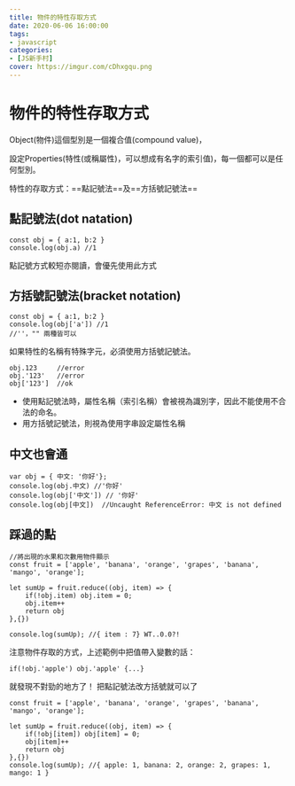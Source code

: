 ```yaml
---
title: 物件的特性存取方式
date: 2020-06-06 16:00:00
tags:
- javascript
categories:
- [JS新手村]
cover: https://imgur.com/cDhxgqu.png
---
```


# 物件的特性存取方式

Object(物件)這個型別是一個複合值(compound value)，

設定Properties(特性(或稱屬性)，可以想成有名字的索引值)，每一個都可以是任何型別。

特性的存取方式：==點記號法==及==方括號記號法==

## 點記號法(dot natation)

```javascript=
const obj = { a:1, b:2 }
console.log(obj.a) //1
```

點記號方式較短亦閱讀，會優先使用此方式

## 方括號記號法(bracket notation)

```javascript=
const obj = { a:1, b:2 }
console.log(obj['a']) //1
//''，"" 兩種皆可以
```

如果特性的名稱有特殊字元，必須使用方括號記號法。

```javascript=
obj.123     //error
obj.'123'   //error
obj['123']  //ok
```
* 使用點記號法時，屬性名稱（索引名稱）會被視為識別字，因此不能使用不合法的命名。
* 用方括號記號法，則視為使用字串設定屬性名稱

## 中文也會通

```javascript=
var obj = { 中文: '你好'};
console.log(obj.中文) //'你好'
console.log(obj['中文']) // '你好'
console.log(obj[中文])  //Uncaught ReferenceError: 中文 is not defined
```

## 踩過的點
```javascript=
//將出現的水果和次數用物件顯示
const fruit = ['apple', 'banana', 'orange', 'grapes', 'banana', 'mango', 'orange'];

let sumUp = fruit.reduce((obj, item) => {
    if(!obj.item) obj.item = 0;
    obj.item++
    return obj
},{})

console.log(sumUp); //{ item : 7} WT..0.0?!
```
注意物件存取的方式，上述範例中把值帶入變數的話：

```javascript=
if(!obj.'apple') obj.'apple' {...}
```
就發現不對勁的地方了！
把點記號法改方括號就可以了

```javascript=
const fruit = ['apple', 'banana', 'orange', 'grapes', 'banana', 'mango', 'orange'];

let sumUp = fruit.reduce((obj, item) => {
    if(!obj[item]) obj[item] = 0;
    obj[item]++
    return obj
},{})
console.log(sumUp); //{ apple: 1, banana: 2, orange: 2, grapes: 1, mango: 1 } 
```